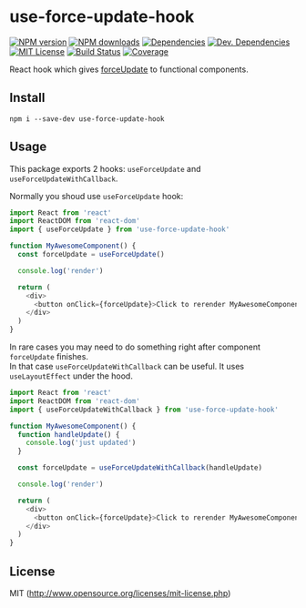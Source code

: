 # use-force-update-hook

[![NPM version][npm-version-image]][npm-url] [![NPM downloads][npm-downloads-image]][npm-url] [![Dependencies][deps-image]][deps-url] [![Dev. Dependencies][dev-deps-image]][dev-deps-url] [![MIT License][license-image]][license-url] [![Build Status][travis-image]][travis-url] [![Coverage][codecov-image]][codecov-url]

React hook which gives [forceUpdate](https://reactjs.org/docs/react-component.html#forceupdate) to functional components.

## Install

```
npm i --save-dev use-force-update-hook
```

## Usage

This package exports 2 hooks: `useForceUpdate` and `useForceUpdateWithCallback`.

Normally you shoud use `useForceUpdate` hook:

```javascript
import React from 'react'
import ReactDOM from 'react-dom'
import { useForceUpdate } from 'use-force-update-hook'

function MyAwesomeComponent() {
  const forceUpdate = useForceUpdate()

  console.log('render')

  return (
    <div>
      <button onClick={forceUpdate}>Click to rerender MyAwesomeComponent</button>
    </div>
  )
}
```

In rare cases you may need to do something right after component `forceUpdate` finishes.  
In that case `useForceUpdateWithCallback` can be useful. It uses `useLayoutEffect` under the hood.

```javascript
import React from 'react'
import ReactDOM from 'react-dom'
import { useForceUpdateWithCallback } from 'use-force-update-hook'

function MyAwesomeComponent() {
  function handleUpdate() {
    console.log('just updated')
  }

  const forceUpdate = useForceUpdateWithCallback(handleUpdate)

  console.log('render')

  return (
    <div>
      <button onClick={forceUpdate}>Click to rerender MyAwesomeComponent</button>
    </div>
  )
}
```

## License

MIT (http://www.opensource.org/licenses/mit-license.php)

[deps-image]: https://img.shields.io/david/bhovhannes/use-force-update-hook.svg
[deps-url]: https://david-dm.org/bhovhannes/use-force-update-hook
[dev-deps-image]: https://img.shields.io/david/dev/bhovhannes/use-force-update-hook.svg
[dev-deps-url]: https://david-dm.org/bhovhannes/use-force-update-hook#info=devDependencies
[license-image]: http://img.shields.io/badge/license-MIT-blue.svg?style=flat
[license-url]: LICENSE
[npm-url]: https://www.npmjs.org/package/use-force-update-hook
[npm-version-image]: https://img.shields.io/npm/v/use-force-update-hook.svg?style=flat
[npm-downloads-image]: https://img.shields.io/npm/dm/use-force-update-hook.svg?style=flat
[travis-url]: https://travis-ci.com/bhovhannes/use-force-update-hook
[travis-image]: https://img.shields.io/travis/bhovhannes/use-force-update-hook.svg?style=flat
[codecov-url]: https://codecov.io/gh/bhovhannes/use-force-update-hook
[codecov-image]: https://img.shields.io/codecov/c/github/bhovhannes/use-force-update-hook.svg
